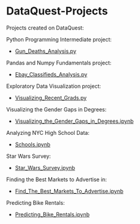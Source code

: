# DataQuest-Projects
Projects created on DataQuest:

Python Programming Intermediate project:
- [Gun_Deaths_Analysis.py](https://github.com/hftjmac/DataQuest-Projects/blob/master/Gun_Deaths_Analysis.py)

Pandas and Numpy Fundamentals project:
- [Ebay_Classifieds_Analysis.py](https://github.com/hftjmac/DataQuest-Projects/blob/master/Ebay_Classified_Analysis.py)

Exploratory Data Visualization project:
- [Visualizing_Recent_Grads.py](https://github.com/hftjmac/DataQuest-Projects/blob/master/Visualizing_Recent_Grads.py)

Visualizing the Gender Gaps in Degrees:
- [Visualizing_the_Gender_Gaps_in_Degrees.ipynb](https://github.com/hftjmac/DataQuest-Projects/blob/master/Visualizing_The_Gender_Gaps_in_Degrees.ipynb)

Analyzing NYC High School Data:
- [Schools.ipynb](https://github.com/hftjmac/DataQuest-Projects/blob/master/Schools.ipynb)

Star Wars Survey:
- [Star_Wars_Survey.ipynb](https://github.com/hftjmac/DataQuest-Projects/blob/master/Star_Wars_Survey.ipynb)

Finding the Best Markets to Advertise in:
- [Find_The_Best_Markets_To_Advertise.ipynb](https://github.com/hftjmac/DataQuest-Projects/blob/master/Find_The_Best_Markets_To_Advertise.ipynb)

Predicting Bike Rentals:
- [Predicting_Bike_Rentals.ipynb](https://github.com/hftjmac/DataQuest-Projects/blob/master/Predicting_Bike_Rentals.ipynb)
